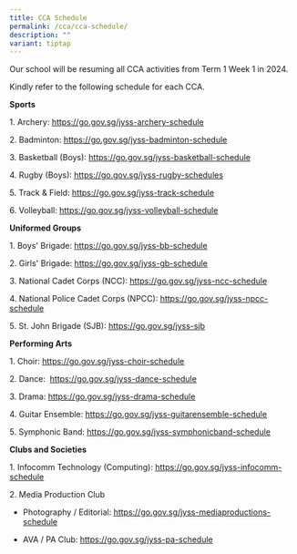 ```yaml
---
title: CCA Schedule
permalink: /cca/cca-schedule/
description: ""
variant: tiptap
---
```

<p>Our school will be resuming all CCA activities from Term 1 Week 1 in 2024.</p><p>Kindly refer to the following schedule for each CCA.</p><p><strong>Sports</strong></p><p>1. Archery: <a href="https://docs.google.com/spreadsheets/d/1qa5qjiWZYFY6AYzmxmFCGDyFff2j-t5WNNgc-DSa60Q/edit#gid=1287915528" rel="noopener noreferrer nofollow" target="_blank"><u>https://go.gov.sg/jyss-archery-schedule</u></a></p><p>2. Badminton: <a href="https://file.go.gov.sg/jyss-badminton-schedule-term3.pdf" rel="noopener noreferrer nofollow" target="_blank"><u>https://go.gov.sg/jyss-badminton-schedule</u></a></p><p>3. Basketball (Boys): <a href="https://docs.google.com/spreadsheets/d/1flTXKJhxLQIDNO7Bx2Siu1KbwC-kSMxj/edit?usp=sharing&amp;ouid=100489842546183031767&amp;rtpof=true&amp;sd=true" rel="noopener noreferrer nofollow" target="_blank"><u>https://go.gov.sg/jyss-basketball-schedule</u></a></p><p>4. Rugby (Boys): <a href="https://docs.google.com/document/d/1sMcrYyKYFU9yhrrVXuQ0p7mcnDkaURDMZs11eCUcrLg/edit" rel="noopener noreferrer nofollow" target="_blank">https://go.gov.sg/jyss-rugby-schedules</a></p><p>5. Track &amp; Field: <a href="https://go.gov.sg/jyss-track-schedule" rel="noopener noreferrer nofollow" target="_blank"><u>https://go.gov.sg/jyss-track-schedule</u></a></p><p>6. Volleyball: <a href="https://go.gov.sg/jyss-volleyball-schedule" rel="noopener noreferrer nofollow" target="_blank"><u>https://go.gov.sg/jyss-volleyball-schedule</u></a></p><p><strong>Uniformed Groups</strong></p><p>1. Boys' Brigade: <a href="https://go.gov.sg/jyss-bb-schedule" rel="noopener noreferrer nofollow" target="_blank"><u>https://go.gov.sg/jyss-bb-schedule</u></a></p><p>2. Girls' Brigade: <a href="https://go.gov.sg/jyss-gb-schedule-2021" rel="noopener" target="_blank"><u>https://go.gov.sg/jyss-gb-schedule</u></a><u><br></u></p><p>3. National Cadet Corps (NCC): <a href="https://docs.google.com/spreadsheets/d/14vhY0Ns2R25QtfRHt1XOy2IM2zT_pI5vFeMOXmA5zTA/edit#gid=131856016" rel="noopener noreferrer nofollow" target="_blank"><u>https://go.gov.sg/jyss-ncc-schedule</u></a></p><p>4. National Police Cadet Corps (NPCC): <a href="https://docs.google.com/spreadsheets/d/103vn0i8idVse7yodShQycKczngBuRaZj/edit#gid=127127234" rel="noopener noreferrer nofollow" target="_blank"><u>https://go.gov.sg/jyss-npcc-schedule</u></a></p><p>5. St. John Brigade (SJB): <a href="https://docs.google.com/spreadsheets/d/1SuXTe-sWYTpIaD0syTIwWJXOD-31Ld4o1ALpeNR5THg/edit#gid=59951477" rel="noopener noreferrer nofollow" target="_blank"><u>https://go.gov.sg/jyss-sjb</u></a></p><p><strong>Performing Arts</strong></p><p>1. Choir: <a href="https://go.gov.sg/jyss-choir-schedule" rel="noopener noreferrer nofollow" target="_blank"><u>https://go.gov.sg/jyss-choir-schedule</u></a></p><p>2. Dance: &nbsp;<a href="https://docs.google.com/spreadsheets/d/1PPGNUYyJqpg00pyLjdQ3nr36Etelf5yOnI2GYYGkpiA/edit#gid=321501424" rel="noopener noreferrer nofollow" target="_blank"><u>https://go.gov.sg/jyss-dance-schedule</u></a></p><p>3. Drama: <a href="https://go.gov.sg/jyss-drama-schedule" rel="noopener noreferrer nofollow" target="_blank"><u>https://go.gov.sg/jyss-drama-schedule</u></a></p><p>4. Guitar Ensemble: <a href="https://go.gov.sg/jyss-guitarensemble-schedule" rel="noopener noreferrer nofollow" target="_blank"><u>https://go.gov.sg/jyss-guitarensemble-schedule</u></a></p><p>5. Symphonic Band: <a href="https://go.gov.sg/jyss-symphonicband-schedule-2021" rel="noopener" target="_blank"><u>https://go.gov.sg/jyss-symphonicband-schedule</u></a></p><p><strong>Clubs and Societies</strong></p><p>1. Infocomm Technology (Computing): <a href="https://file.go.gov.sg/jyss-infocomm-schedule-2021.pdf" rel="noopener noreferrer nofollow" target="_blank"><u>https://go.gov.sg/jyss-infocomm-schedule</u></a></p><p>2. Media Production Club</p><ul data-tight="true" class="tight"><li><p>Photography / Editorial: <a href="https://docs.google.com/spreadsheets/d/1sU1uzTgodfHpFZLwiu9vj9wnXXC7OeXosZ65SWhazc4/edit#gid=545536081" rel="noopener noreferrer nofollow" target="_blank"><u>https://go.gov.sg/jyss-mediaproductions-schedule</u></a></p></li><li><p>AVA / PA Club: <a href="https://go.gov.sg/jyss-pa-schedule-2021" rel="noopener" target="_blank"><u>https://go.gov.sg/jyss-pa-schedule</u></a></p></li></ul><p></p>